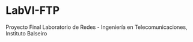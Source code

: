 # LabVI-FTP
Proyecto Final Laboratorio de Redes - Ingeniería en Telecomunicaciones, Instituto Balseiro
